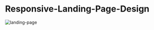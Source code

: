 # Responsive-Landing-Page-Design
![landing-page](https://user-images.githubusercontent.com/100160834/215116569-b52d60b8-040f-4f18-be33-8171e52330c0.gif)
